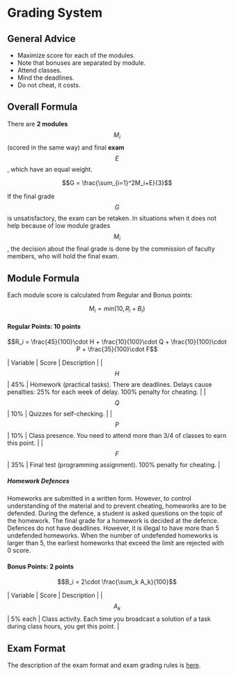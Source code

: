 <!---
The JavaScript code below is needed to support rendering of TeX formulas in GitHub Pages.

See this for kramdown:
https://mikelove.wordpress.com/2015/07/01/how-to-use-latex-math-in-rmd-to-display-properly-on-github-pages/
https://varunagrawal.github.io/2018/03/27/latex
https://stackoverflow.com/questions/26275645/how-to-support-latex-in-github-pages

This is a guideline to render formulas:
https://coderoad.ru/49970549/Проблема-рендеринга-некоторого-синтаксиса-latex-в-MathJax-с-Jekyll-на-github
-->
<script type="text/javascript" async
  src="https://cdnjs.cloudflare.com/ajax/libs/mathjax/2.7.5/MathJax.js?config=TeX-AMS-MML_HTMLorMML">
  MathJax.Hub.Config({
    tex2jax: {
      inlineMath: [['$$','$$'], ['\\(','\\)']],
      processEscapes: true
    }
  });
</script>
 
<!--- The present text is based on https://uneex.ru/HSE/RatingFormula -->

# Grading System

## General Advice

 * Maximize score for each of the modules.
 * Note that bonuses are separated by module.
 * Attend classes.
 * Mind the deadlines.
 * Do not cheat, it costs.

## Overall Formula

There are __2 modules__ $$M_i$$ (scored in the same way) and final __exam__ $$E$$,
which have an equal weight.

$$G = \frac{\sum_{i=1}^2M_i+E}{3}$$

If the final grade $$G$$ is unsatisfactory, the exam can be retaken.
In situations when it does not help because of low module grades $$M_i$$,
the decision about the final grade is done by the commission of faculty members,
who will hold the final exam.   

## Module Formula

Each module score is calculated from Regular and Bonus points:

$$M_i = min(10, R_i + B_i)$$

#### Regular Points: 10 points

$$R_i = \frac{45}{100}\cdot H + \frac{10}{100}\cdot Q + \frac{10}{100}\cdot P + \frac{35}{100}\cdot F$$

| Variable | Score | Description |
| $$H$$    | 45%   | Homework (practical tasks). There are deadlines. Delays cause penalties: 25% for each week of delay. 100% penalty for cheating. |
| $$Q$$    | 10%   | Quizzes for self-checking. |
| $$P$$    | 10%   | Class presence. You need to attend more than 3/4 of classes to earn this point. |
| $$F$$    | 35%   | Final test (programming assignment). 100% penalty for cheating. |

##### Homework Defences

Homeworks are submitted in a written form.
However, to control understanding of the material and to prevent cheating, homeworks are to be defended.
During the defence, a student is asked questions on the topic of the homework.
The final grade for a homework is decided at the defence.
Defences do not have deadlines. However, it is illegal to have more than 5 undefended homeworks.
When the number of undefended homeworks is larger than 5,
the earliest homeworks that exceed the limit are rejected with 0 score.

#### Bonus Points: 2 points

$$B_i = 2\cdot \frac{\sum_k A_k}{100}$$

| Variable | Score   | Description |
| $$A_k$$  | 5% each | Class activity. Each time you broadcast a solution of a task during class hours, you get this point. |

## Exam Format

The description of the exam format and exam grading rules is [here](exam.md).
